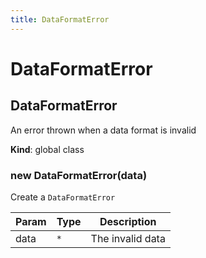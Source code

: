 ```yaml
---
title: DataFormatError
---
```


# DataFormatError

<a name="DataFormatError"></a>

## DataFormatError
An error thrown when a data format is invalid

**Kind**: global class  
<a name="new_DataFormatError_new"></a>

### new DataFormatError(data)
Create a `DataFormatError`


| Param | Type | Description |
| --- | --- | --- |
| data | <code>\*</code> | The invalid data |

